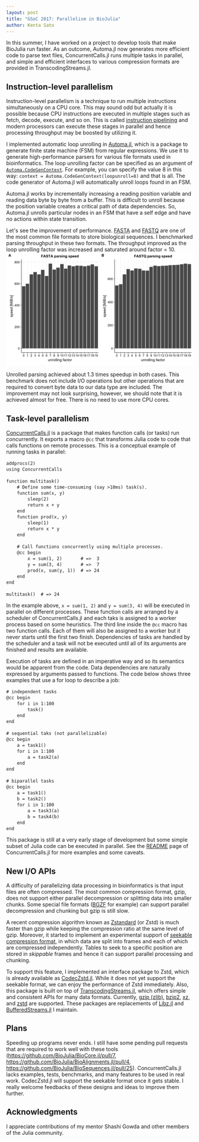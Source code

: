 ```yaml
---
layout: post
title: "GSoC 2017: Parallelism in BioJulia"
author: Kenta Sato
---
```


In this summer, I have worked on a project to develop tools that make BioJulia
run faster. As an outcome, Automa.jl now generates more efficient code to parse
text files, ConcurrentCalls.jl runs multiple tasks in parallel, and simple and
efficient interfaces to various compression formats are provided in
TranscodingStreams.jl.

## Instruction-level parallelism

Instruction-level parallelism is a technique to run multiple instructions
simultaneously on a CPU core. This may sound odd but actually it is possible
because CPU instructions are executed in multiple stages such as fetch, decode,
execute, and so on. This is called [instruction
pipelining](https://en.wikipedia.org/wiki/Instruction_pipelining) and modern
processors can execute these stages in parallel and hence processing throughput
may be boosted by utilizing it.

I implemented automatic loop unrolling in
[Automa.jl](https://github.com/BioJulia/Automa.jl), which is a package to
generate finite state machine (FSM) from regular expressions. We use it to
generate high-performance parsers for various file formats used in
bioinformatics.  The loop unrolling factor can be specified as an argument of
[`Automa.CodeGenContext`](http://biojulia.net/Automa.jl/latest/references.html#Automa.CodeGenContext).
For example, you can specify the value 8 in this way: `context =
Automa.CodeGenContext(loopunroll=8)` and that is all. The code generator of
Automa.jl will automatically unroll loops found in an FSM.

Automa.jl works by incrementally increasing a reading position variable and
reading data byte by byte from a buffer. This is difficult to unroll because the
position variable creates a critical path of data dependencies. So, Automa.jl
unrolls particular nodes in an FSM that have a self edge and have no actions
within state transition.

Let's see the improvement of performance.
[FASTA](https://en.wikipedia.org/wiki/FASTA_format) and
[FASTQ](https://en.wikipedia.org/wiki/FASTQ_format) are one of the most common
file formats to store biological sequences. I benchmarked parsing throughput in
these two formats. The throughput improved as the loop unrolling factor was
increased and saturated around factor = 10.
![FASTA-FASTQ benchmarks](/images/blog/2017-08-29-bio-parallel.md/fasta-fastq-benchmarks.png)

Unrolled parsing achieved about 1.3 times speedup in both cases.  This benchmark
does not include I/O operations but other operations that are required to
convert byte data to our data type are included. The improvement may not look
surprising, however, we should note that it is achieved almost for free. There
is no need to use more CPU cores.

## Task-level parallelism

[ConcurrentCalls.jl](https://github.com/bicycle1885/ConcurrentCalls.jl) is a
package that makes function calls (or tasks) run concurrently. It exports a
macro `@cc` that transforms Julia code to code that calls functions on remote
processes.  This is a conceptual example of running tasks in parallel:

    addprocs(2)
    using ConcurrentCalls

    function multitask()
        # Define some time-consuming (say >10ms) task(s).
        function sum(x, y)
            sleep(2)
            return x + y
        end
        function prod(x, y)
            sleep(1)
            return x * y
        end

        # Call functions concurrently using multiple processes.
        @cc begin
            x = sum(1, 2)       # =>  3
            y = sum(3, 4)       # =>  7
            prod(x, sum(y, 1))  # => 24
        end
    end

    multitask()  # => 24

In the example above, `x = sum(1, 2)` and `y = sum(3, 4)` will be executed in
parallel on different processes. These function calls are arranged by a
scheduler of ConcurrentCalls.jl and each taks is assigned to a worker process
based on some heuristics. The third line inside the `@cc` macro has two function
calls. Each of them will also be assigned to a worker but it never starts until
the first two finish. Dependencies of tasks are handled by the scheduler and a
task will not be executed until all of its arguments are finished and results
are available.

Execution of tasks are defined in an imperative way and so its semantics would
be apparent from the code. Data dependencies are naturally expressed by
arguments passed to functions.  The code below shows three examples that use a
for loop to describe a job:

    # independent tasks
    @cc begin
        for i in 1:100
            task()
        end
    end

    # sequential taks (not parallelizable)
    @cc begin
        a = task1()
        for i in 1:100
            a = task2(a)
        end
    end

    # biparallel tasks
    @cc begin
        a = task1()
        b = task2()
        for i in 1:100
            a = task3(a)
            b = task4(b)
        end
    end

This package is still at a very early stage of development but some simple
subset of Julia code can be executed in parallel. See the
[README](https://github.com/bicycle1885/ConcurrentCalls.jl#usage) page of
ConcurrentCalls.jl for more examples and some caveats.

## New I/O APIs

A difficulty of parallelizing data processing in bioinformatics is that input
files are often compressed. The most common compression format, gzip, does not
support either parallel decompression or splitting data into smaller chunks.
Some special file formats ([BGZF](https://github.com/BioJulia/BGZFStreams.jl)
for example) can support parallel decompression and chunking but gzip is still
slow.

A recent compression algorithm known as
[Zstandard](http://facebook.github.io/zstd/) (or Zstd) is much faster than gzip
while keeping the compression ratio at the same level of gzip. Moreover, it
started to implement an experimental support of [seekable compression
format](https://github.com/facebook/zstd/blob/dev/contrib/seekable_format/zstd_seekable_compression_format.md),
in which data are split into frames and each of which are compressed
independently. Tables to seek to a specific position are stored in *skippable*
frames and hence it can support parallel processing and chunking.

To support this feature, I implemented an interface package to Zstd, which is
already available as
[CodecZstd.jl](https://github.com/bicycle1885/CodecZstd.jl). While it does not
yet support the seekable format, we can enjoy the performance of Zstd
immediately. Also, this package is built on top of
[TranscodingStreams.jl](https://github.com/bicycle1885/TranscodingStreams.jl),
which offers simple and consistent APIs for many data formats. Currently, [gzip
(zlib)](https://github.com/bicycle1885/CodecZlib.jl),
[bzip2](https://github.com/bicycle1885/CodecBzip2.jl),
[xz](https://github.com/bicycle1885/CodecXz.jl), and
[zstd](https://github.com/bicycle1885/CodecZstd.jl) are supported. These
packages are replacements of [Libz.jl](https://github.com/BioJulia/Libz.jl) and
[BufferedStreams.jl](https://github.com/BioJulia/BufferedStreams.jl) I maintain.

## Plans

Speeding up programs never ends. I still have some pending pull requests that
are required to work well with these tools
(<https://github.com/BioJulia/BioCore.jl/pull/7>,
<https://github.com/BioJulia/BioAlignments.jl/pull/4>,
<https://github.com/BioJulia/BioSequences.jl/pull/25>). ConcurrentCalls.jl lacks
examples, tests, benchmarks, and many features to be used in real work.
CodecZstd.jl will support the seekable format once it gets stable. I really
welcome feedbacks of these designs and ideas to improve them further.

## Acknowledgments

I appreciate contributions of my mentor Shashi Gowda and other members of the
Julia community.
